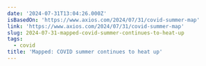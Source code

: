 ```yaml
---
date: '2024-07-31T13:04:26.000Z'
isBasedOn: 'https://www.axios.com/2024/07/31/covid-summer-map'
link: 'https://www.axios.com/2024/07/31/covid-summer-map'
slug: 2024-07-31-mapped-covid-summer-continues-to-heat-up
tags:
  - covid
title: 'Mapped: COVID summer continues to heat up'
---
```

 
